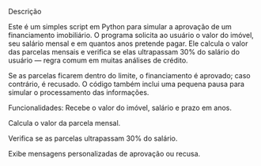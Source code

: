 Descrição

Este é um simples script em Python para simular a aprovação de um financiamento imobiliário. O programa solicita ao usuário o valor do imóvel, seu salário mensal e em quantos anos pretende pagar. Ele calcula o valor das parcelas mensais e verifica se elas ultrapassam 30% do salário do usuário — regra comum em muitas análises de crédito.

Se as parcelas ficarem dentro do limite, o financiamento é aprovado; caso contrário, é recusado. O código também inclui uma pequena pausa para simular o processamento das informações.

Funcionalidades:
Recebe o valor do imóvel, salário e prazo em anos.

Calcula o valor da parcela mensal.

Verifica se as parcelas ultrapassam 30% do salário.

Exibe mensagens personalizadas de aprovação ou recusa.
